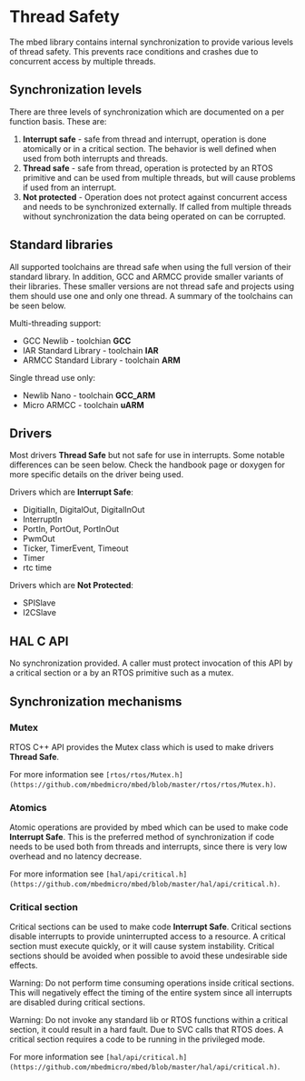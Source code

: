 # Thread Safety

The mbed library contains internal synchronization to provide various levels of thread safety.  This prevents race conditions and crashes due to concurrent access by multiple threads.  

## Synchronization levels

There are three levels of synchronization which are documented on a per function basis.  These are:

1. **Interrupt safe** - safe from thread and interrupt, operation is done atomically or in a critical section.  The behavior is well defined when used from both interrupts and threads.
2. **Thread safe** - safe from thread, operation is protected by an RTOS primitive and can be used from multiple threads, but will cause problems if used from an interrupt.
3. **Not protected** - Operation does not protect against concurrent access and needs to be synchronized externally. If called from multiple threads without synchronization the data being operated on can be corrupted.

## Standard libraries

All supported toolchains are thread safe when using the full version of their standard library.  In addition, GCC and ARMCC provide smaller variants of their libraries. These smaller versions are not thread safe and projects using them should use one and only one thread.  A summary of the toolchains can be seen below.

Multi-threading support:

* GCC Newlib - toolchian **GCC**
* IAR Standard Library - toolchain **IAR**
* ARMCC Standard Library - toolchain **ARM**

Single thread use only:

* Newlib Nano - toolchain **GCC_ARM**
* Micro ARMCC - toolchain **uARM**

## Drivers

Most drivers **Thread Safe** but not safe for use in interrupts.  Some notable differences can be seen below.   Check the handbook page or doxygen for more specific details on the driver being used.

Drivers which are **Interrupt Safe**:

- DigitialIn, DigitalOut, DigitalInOut
- InterruptIn
- PortIn, PortOut, PortInOut
- PwmOut
- Ticker, TimerEvent, Timeout
- Timer
- rtc time

Drivers which are **Not Protected**:

- SPISlave
- I2CSlave

## HAL C API

No synchronization provided. A caller must protect invocation of this API by a critical section or a by an RTOS primitive such as a mutex.

## Synchronization  mechanisms

### Mutex

RTOS C++ API provides the Mutex class which is used to make drivers **Thread Safe**.

For more information see ``[rtos/rtos/Mutex.h](https://github.com/mbedmicro/mbed/blob/master/rtos/rtos/Mutex.h)``.

### Atomics

Atomic operations are provided by mbed which can be used to make code **Interrupt Safe**.  This is the preferred method of synchronization if code needs to be used both from threads and interrupts, since there is very low overhead and no latency decrease.

For more information see ``[hal/api/critical.h](https://github.com/mbedmicro/mbed/blob/master/hal/api/critical.h)``.

### Critical section

Critical sections can be used to make code **Interrupt Safe**.  Critical sections disable interrupts to provide uninterrupted access to a resource. A critical section must execute quickly, or it will cause system instability. Critical sections should be avoided when possible to avoid these undesirable side effects.

Warning: Do not perform time consuming operations inside critical sections.  This will negatively effect the timing of the entire system since all interrupts are disabled during critical sections.

Warning: Do not invoke any standard lib or RTOS functions within a critical section, it could result in a hard fault. Due to SVC calls that RTOS does. A critical section requires a code to be running in the privileged mode.

For more information see ``[hal/api/critical.h](https://github.com/mbedmicro/mbed/blob/master/hal/api/critical.h)``.
